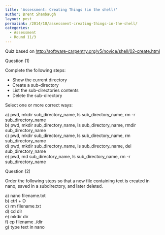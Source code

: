 ```yaml
---
title: 'Assessment: Creating Things (in the shell)'
author: Brent Shambaugh
layout: post
permalink: /2014/10/assessment-creating-things-in-the-shell/
categories:
  - Assessment
  - Round 11/3
---
```

Quiz based on http://software-carpentry.org/v5/novice/shell/02-create.html

Question (1)

Complete the following steps:  
* Show the current directory  
* Create a sub-directory  
* List the sub-directories contents  
* Delete the sub-directory

Select one or more correct ways:

a) pwd, mkdir sub\_directory\_name, ls sub\_directory\_name, rm -r sub\_directory\_name  
b) pwd, mkdir sub\_directory\_name, ls sub\_directory\_name, rmdir sub\_directory\_name  
c) pwd, mkdir sub\_directory\_name, ls sub\_directory\_name, rm sub\_directory\_name  
d) pwd, mkdir sub\_directory\_name, ls sub\_directory\_name, del sub\_directory\_name  
e) pwd, md sub\_directory\_name, ls sub\_directory\_name, rm -r sub\_directory\_name

Question (2)

Order the following steps so that a new file containing text is created in nano, saved in a subdirectory, and later deleted.

a) nano filename.txt  
b) ctrl + O  
c) rm filename.txt  
d) cd dir  
e) mkdir dir  
f) cp filename ./dir  
g) type text in nano